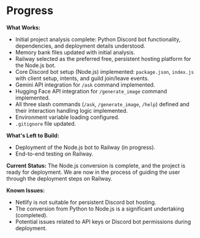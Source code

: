 # Progress

**What Works:**
- Initial project analysis complete: Python Discord bot functionality, dependencies, and deployment details understood.
- Memory bank files updated with initial analysis.
- Railway selected as the preferred free, persistent hosting platform for the Node.js bot.
- Core Discord bot setup (Node.js) implemented: `package.json`, `index.js` with client setup, intents, and guild join/leave events.
- Gemini API integration for `/ask` command implemented.
- Hugging Face API integration for `/generate_image` command implemented.
- All three slash commands (`/ask`, `/generate_image`, `/help`) defined and their interaction handling logic implemented.
- Environment variable loading configured.
- `.gitignore` file updated.

**What's Left to Build:**
- Deployment of the Node.js bot to Railway (in progress).
- End-to-end testing on Railway.

**Current Status:**
The Node.js conversion is complete, and the project is ready for deployment. We are now in the process of guiding the user through the deployment steps on Railway.

**Known Issues:**
- Netlify is not suitable for persistent Discord bot hosting.
- The conversion from Python to Node.js is a significant undertaking (completed).
- Potential issues related to API keys or Discord bot permissions during deployment. 